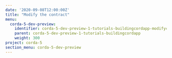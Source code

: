 ```yaml
---
date: '2020-09-08T12:00:00Z'
title: "Modify the contract"
menu:
  corda-5-dev-preview:
    identifier: corda-5-dev-preview-1-tutorials-buildingcordapp-modifycontact
    parent: corda-5-dev-preview-1-tutorials-buildingcordapp
    weight: 300
project: corda-5
section_menu: corda-5-dev-preview
---
```

